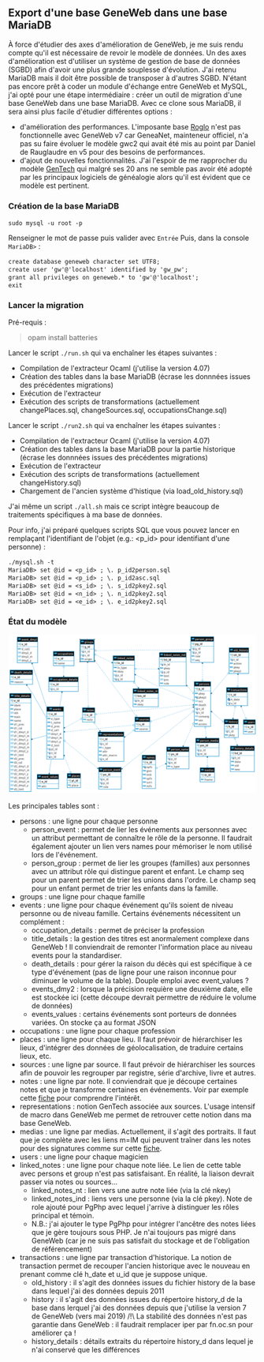 ## Export d'une base GeneWeb dans une base MariaDB

À force d'étudier des axes d'amélioration de GeneWeb, je me suis rendu compte qu'il est nécessaire de revoir le modèle de données. Un des axes d'amélioration est d'utiliser un système de gestion de base de données (SGBD) afin d'avoir une plus grande souplesse d'évolution. J'ai retenu MariaDB mais il doit être possible de transposer à d'autres SGBD. N'étant pas encore prêt à coder un module d'échange entre GeneWeb et MySQL, j'ai opté pour une étape intermédiaire : créer un outil de migration d'une base GeneWeb dans une base MariaDB. Avec ce clone sous MariaDB, il sera ainsi plus facile d'étudier différentes options :
* d'amélioration des performances. L'imposante base [Roglo](http://roglo.eu/roglo) n'est pas fonctionnelle avec GeneWeb v7 car GeneaNet, mainteneur officiel, n'a pas su faire évoluer le modèle gwc2 qui avait été mis au point par Daniel de Rauglaudre en v5 pour des besoins de performances.
* d'ajout de nouvelles fonctionnalités. J'ai l'espoir de me rapprocher du modèle [GenTech](https://www.ngsgenealogy.org/history/) qui malgré ses 20 ans ne semble pas avoir été adopté par les principaux logiciels de généalogie alors qu'il est évident que ce modèle est pertinent.

### Création de la base MariaDB
```
sudo mysql -u root -p
```
Renseigner le mot de passe puis valider avec `Entrée`
Puis, dans la console `MariaDB>` :
```
create database geneweb character set UTF8;
create user 'gw'@'localhost' identified by 'gw_pw';
grant all privileges on geneweb.* to 'gw'@'localhost';
exit
```

### Lancer la migration

Pré-requis :

> opam install batteries

Lancer le script `./run.sh` qui va enchaîner les étapes suivantes :
* Compilation de l'extracteur Ocaml (j'utilise la version 4.07)
* Création des tables dans la base MariaDB (écrase les donnnées issues des précédentes migrations)
* Exécution de l'extracteur
* Exécution des scripts de transformations (actuellement changePlaces.sql, changeSources.sql, occupationsChange.sql)

Lancer le script `./run2.sh` qui va enchaîner les étapes suivantes :
* Compilation de l'extracteur Ocaml (j'utilise la version 4.07)
* Création des tables dans la base MariaDB pour la partie historique (écrase les donnnées issues des précédentes migrations)
* Exécution de l'extracteur
* Exécution des scripts de transformations (actuellement changeHistory.sql)
* Chargement de l'ancien système d'histique (via load_old_history.sql)

J'ai même un script `./all.sh` mais ce script intègre beaucoup de traitements spécifiques à ma base de données.

Pour info, j'ai préparé quelques scripts SQL que vous pouvez lancer en remplaçant l'identifiant de l'objet (e.g.: <p_id> pour identifiant d'une personne) :

```
./mysql.sh -t
MariaDB> set @id = <p_id> ; \. p_id2person.sql
MariaDB> set @id = <p_id> ; \. p_id2asc.sql
MariaDB> set @id = <s_id> ; \. s_id2pkey2.sql
MariaDB> set @id = <n_id> ; \. n_id2pkey2.sql
MariaDB> set @id = <e_id> ; \. e_id2pkey2.sql
```

### État du modèle
![Modèle](modele.png)

Les principales tables sont :
* persons : une ligne pour chaque personne
  * person_event : permet de lier les événements aux personnes avec un attribut permettant de connaître le rôle de la personne. Il faudrait également ajouter un lien vers names pour mémoriser le nom utilisé lors de l'événement.
  * person_group : permet de lier les groupes (familles) aux personnes avec un attribut rôle qui distingue parent et enfant. Le champ seq pour un parent permet de trier les unions dans l'ordre. Le champ seq pour un enfant permet de trier les enfants dans la famille.
* groups : une ligne pour chaque famille
* events : une ligne pour chaque événement qu'ils soient de niveau personne ou de niveau famille. Certains événements nécessitent un complément :
  * occupation_details : permet de préciser la profession
  * title_details : la gestion des titres est anormalement complexe dans GeneWeb ! Il conviendrait de remonter l'information place au niveau events pour la standardiser.
  * death_details : pour gérer la raison du décès qui est spécifique à ce type d'événement (pas de ligne pour une raison inconnue pour diminuer le volume de la table). Douple emploi avec event_values ?
  * events_dmy2 : lorsque la précision requière une deuxième date, elle est stockée ici (cette découpe devrait permettre de réduire le volume de données)
  * events_values : certains événements sont porteurs de données variées. On stocke ça au format JSON
* occupations : une ligne pour chaque profession
* places : une ligne pour chaque lieu. Il faut prévoir de hiérarchiser les lieux, d'intégrer des données de géolocalisation, de traduire certains lieux, etc.
* sources : une ligne par source. Il faut prévoir de hiérarchiser les sources afin de pouvoir les regrouper par registre, série d'archive, livre et autres.
* notes : une ligne par note. Il conviendrait que je découpe certaines notes et que je transforme certaines en événements. Voir par exemple cette [fiche](https://lledieu.org/?p=robert&n=vainet&oc=1) pour comprendre l'intérêt.
* representations : notion GenTech associée aux sources. L'usage intensif de macro dans GeneWeb me permet de retrouver cette notion dans ma base GeneWeb.
* medias : une ligne par medias. Actuellement, il s'agit des portraits. Il faut que je complète avec les liens m=IM qui peuvent traîner dans les notes pour des signatures comme sur cette [fiche](https://lledieu.org/?p=stanislas&n=gamot&oc=5).
* users : une ligne pour chaque magicien
* linked_notes : une ligne pour chaque note liée. Le lien de cette table avec persons et group n'est pas satisfaisant. En réalité, la liaison devrait passer via notes ou sources...
  * linked_notes_nt : lien vers une autre note liée (via la clé nkey)
  * linked_notes_ind : liens vers une personne (via la clé pkey). Note de role ajouté pour PgPhp avec lequel j'arrive à distinguer les rôles principal et témoin.
  * N.B.: j'ai ajouter le type PgPhp pour intégrer l'ancêtre des notes liées que je gère toujours sous PHP. Je n'ai toujours pas migré dans GeneWeb (car je ne suis pas satisfait du stockage et de l'obligation de référencement)
* transactions : une ligne par transaction d'historique. La notion de transaction permet de recouper l'ancien historique avec le nouveau en prenant comme clé h_date et u_id que je suppose unique.
  * old_history : il s'agit des données issues du fichier history de la base dans lequel j'ai des données depuis 2011
  * history : il s'agit des données issues du répertoire history_d de la base dans lerquel j'ai des données depuis que j'utilise la version 7 de GeneWeb (vers mai 2019) /!\ La stabilité des données n'est pas garantie dans GeneWeb : il faudrait remplacer iper par fn.oc.sn pour améliorer ça !
  * history_details : détails extraits du répertoire history_d dans lequel je n'ai conservé que les différences
